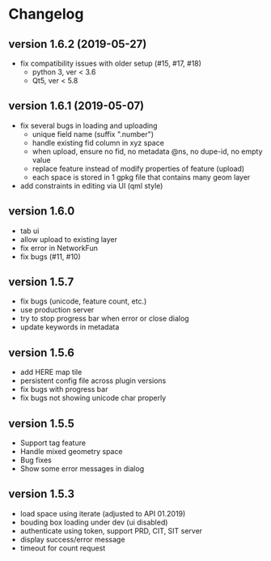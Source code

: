 # Changelog 

## version 1.6.2 (2019-05-27)

* fix compatibility issues with older setup (#15, #17, #18)
    * python 3, ver < 3.6
    * Qt5, ver < 5.8

## version 1.6.1 (2019-05-07)

* fix several bugs in loading and uploading
    * unique field name (suffix ".number")
    * handle existing fid column in xyz space
    * when upload, ensure no fid, no metadata @ns, no dupe-id, no empty value
    * replace feature instead of modify properties of feature (upload)
    * each space is stored in 1 gpkg file that contains many geom layer
* add constraints in editing via UI (qml style)

## version 1.6.0

* tab ui
* allow upload to existing layer
* fix error in NetworkFun
* fix bugs (#11, #10)

## version 1.5.7

* fix bugs (unicode, feature count, etc.)
* use production server
* try to stop progress bar when error or close dialog
* update keywords in metadata

## version 1.5.6

* add HERE map tile
* persistent config file across plugin versions
* fix bugs with progress bar
* fix bugs not showing unicode char properly

## version 1.5.5

* Support tag feature
* Handle mixed geometry space
* Bug fixes
* Show some error messages in dialog

## version 1.5.3

* load space using iterate (adjusted to API 01.2019)
* bouding box loading under dev (ui disabled)
* authenticate using token, support PRD, CIT, SIT server
* display success/error message
* timeout for count request